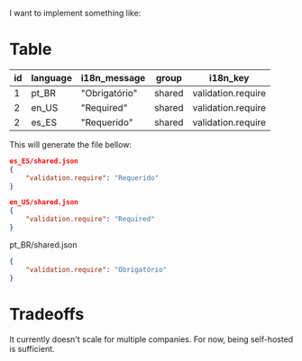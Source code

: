 I want to implement something like:

# Table

| id | language | i18n_message  | group  | i18n_key            |
|----|----------|---------------|--------|---------------------|
| 1  | pt_BR    | "Obrigatório" | shared | validation.require  |
| 2  | en_US    | "Required"    | shared | validation.require  |
| 2  | es_ES    | "Requerido"   | shared | validation.require  |


This will generate the file bellow:

```json
es_ES/shared.json
{
    "validation.require": "Requerido"
}
```

```json
en_US/shared.json
{
    "validation.require": "Required"
}
```

pt_BR/shared.json

```json
{
    "validation.require": "Obrigatório"
}
```

# Tradeoffs

It currently doesn't scale for multiple companies. For now, being self-hosted is sufficient.
